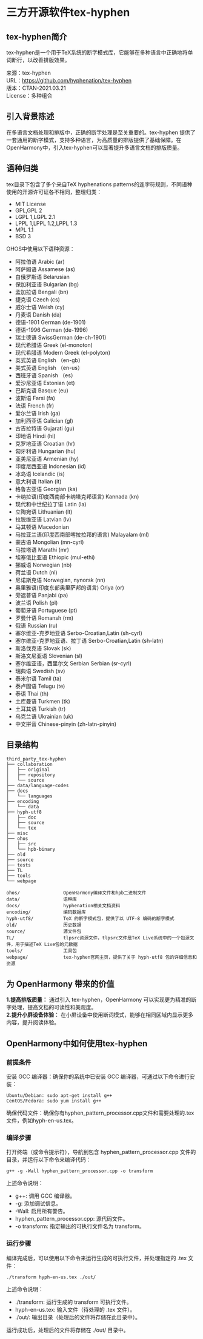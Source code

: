 # 三方开源软件tex-hyphen

## tex-hyphen简介
tex-hyphen是一个用于TeX系统的断字模式库，它能够在多种语言中正确地将单词断行，以改善排版效果。

来源：tex-hyphen  
URL：https://github.com/hyphenation/tex-hyphen  
版本：CTAN-2021.03.21  
License：多种组合  

## 引入背景陈述
在多语言文档处理和排版中，正确的断字处理是至关重要的。tex-hyphen 提供了一套通用的断字模式，支持多种语言，为高质量的排版提供了基础保障。在  
OpenHarmony中，引入tex-hyphen可以显著提升多语言文档的排版质量。

## 语种归类
tex目录下包含了多个来自TeX hyphenations patterns的连字符规则，不同语种使用的开源许可证各不相同，整理归类：
* MIT License
* GPL,GPL 2
* LGPL 1,LGPL 2.1
* LPPL 1,LPPL 1.2,LPPL 1.3
* MPL 1.1
* BSD 3

OHOS中使用以下语种资源：
* 阿拉伯语 Arabic (ar)
* 阿萨姆语 Assamese (as)
* 白俄罗斯语 Belarusian
* 保加利亚语 Bulgarian (bg)
* 孟加拉语 Bengali (bn)
* 捷克语 Czech (cs)
* 威尔士语 Welsh (cy)
* 丹麦语 Danish (da)
* 德语-1901 German (de-1901)
* 德语-1996 German (de-1996)
* 瑞士德语 SwissGerman (de-ch-1901)
* 现代希腊语 Greek (el-monoton)
* 现代希腊语 Modern Greek (el-polyton)
* 英式英语 English （en-gb）
* 美式英语 English （en-us）
* 西班牙语 Spanish （es）
* 爱沙尼亚语 Estonian (et)
* 巴斯克语 Basque (eu)
* 波斯语 Farsi (fa)
* 法语 French (fr)
* 爱尔兰语 Irish (ga)
* 加利西亚语 Galician (gl)
* 古吉拉特语 Gujarati (gu)
* 印地语 Hindi (hi)
* 克罗地亚语 Croatian (hr)
* 匈牙利语 Hungarian (hu)
* 亚美尼亚语 Armenian (hy)
* 印度尼西亚语 Indonesian (id)
* 冰岛语 Icelandic (is)
* 意大利语 Italian (it)
* 格鲁吉亚语 Georgian (ka)
* 卡纳拉语(印度西南部卡纳塔克邦语言) Kannada (kn)
* 现代和中世纪拉丁语 Latin (la)
* 立陶宛语 Lithuanian (lt)
* 拉脱维亚语 Latvian (lv)
* 马其顿语 Macedonian
* 马拉亚兰语(印度西南部喀拉拉邦的语言) Malayalam (ml)
* 蒙古语 Mongolian (mn-cyrl)
* 马拉塔语 Marathi (mr)
* 埃塞俄比亚语 Ethiopic (mul-ethi)
* 挪威语 Norwegian (nb)
* 荷兰语 Dutch (nl)
* 尼诺斯克语 Norwegian, nynorsk (nn)
* 奥里雅语(印度东部奥里萨邦的语言) Oriya (or)
* 旁遮普语 Panjabi (pa)
* 波兰语 Polish (pl)
* 葡萄牙语 Portuguese (pt)
* 罗曼什语 Romansh (rm)
* 俄语 Russian (ru)
* 塞尔维亚-克罗地亚语 Serbo-Croatian,Latin (sh-cyrl)
* 塞尔维亚-克罗地亚语、拉丁语 Serbo-Croatian,Latin (sh-latn)
* 斯洛伐克语 Slovak (sk)
* 斯洛文尼亚语 Slovenian (sl)
* 塞尔维亚语，西里尔文 Serbian Serbian (sr-cyrl)
* 瑞典语 Swedish (sv)
* 泰米尔语 Tamil (ta)
* 泰卢固语 Telugu (te)
* 泰语 Thai (th)
* 土库曼语 Turkmen (tk)
* 土耳其语 Turkish (tr)
* 乌克兰语 Ukrainian (uk)
* 中文拼音 Chinese-pinyin (zh-latn-pinyin)

## 目录结构

```
third_party_tex-hyphen
├── collaboration
│   ├── original
│   ├── repository
│   └── source
├── data/language-codes
├── docs
│   └── languages
├── encoding
│   └── data
├── hyph-utf8
│   ├── doc
│   ├── source
│   └── tex
├── misc
├── ohos
│   ├── src
│   └── hpb-binary
├── old
├── source
├── tests
├── TL
├── tools
└── webpage

ohos/                OpenHarmony编译文件和hpb二进制文件
data/                语种库
docs/                hyphenation相关文档资料
encoding/            编码数据库
hyph-utf8/           TeX 的断字模式包，提供了以 UTF-8 编码的断字模式
old/                 历史数据
source/              源文件包
TL/                  tlpsrc资源文件，tlpsrc文件是TeX Live系统中的一个包源文件，用于描述TeX Live包的元数据
tools/               工具包
webpage/             tex-hyphen官网主页，提供了关于 hyph-utf8 包的详细信息和资源
```

## 为 OpenHarmony 带来的价值

**1.提高排版质量：** 通过引入 tex-hyphen，OpenHarmony 可以实现更为精准的断字处理，提高文档的可读性和美观度。  
**2.提升小屏设备体验：** 在小屏设备中使用断词模式，能够在相同区域内显示更多内容，提升阅读体验。

## OpenHarmony中如何使用tex-hyphen

### 前提条件
安装 GCC 编译器：确保你的系统中已安装 GCC 编译器，可通过以下命令进行安装：  
```
Ubuntu/Debian: sudo apt-get install g++  
CentOS/Fedora: sudo yum install g++  
```
确保代码文件：确保你有hyphen_pattern_processor.cpp文件和需要处理的.tex文件，例如hyph-en-us.tex。

### 编译步骤
打开终端（或命令提示符），导航到包含 hyphen_pattern_processor.cpp 文件的目录，并运行以下命令来编译代码：

```
g++ -g -Wall hyphen_pattern_processor.cpp -o transform
```
上述命令说明：
- g++: 调用 GCC 编译器。  
- -g: 添加调试信息。  
- -Wall: 启用所有警告。  
- hyphen_pattern_processor.cpp: 源代码文件。  
- -o transform: 指定输出的可执行文件名为 transform。

### 运行步骤
编译完成后，可以使用以下命令来运行生成的可执行文件，并处理指定的 .tex 文件：
```
./transform hyph-en-us.tex ./out/
```
上述命令说明：
- ./transform: 运行生成的 transform 可执行文件。  
- hyph-en-us.tex: 输入文件（待处理的 .tex 文件）。  
- ./out/: 输出目录（处理后的文件将存储在此目录中）。  

运行成功后，处理后的文件将存储在 ./out/ 目录中。


